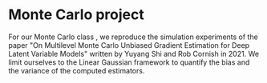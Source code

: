 # Monte Carlo project
For our Monte Carlo class , we reproduce the simulation experiments of the paper "On Multilevel Monte Carlo Unbiased Gradient Estimation for Deep Latent Variable Models" written by Yuyang Shi and Rob Cornish in 2021. We limit ourselves to the Linear Gaussian framework to quantify the bias and the variance of the computed estimators.
